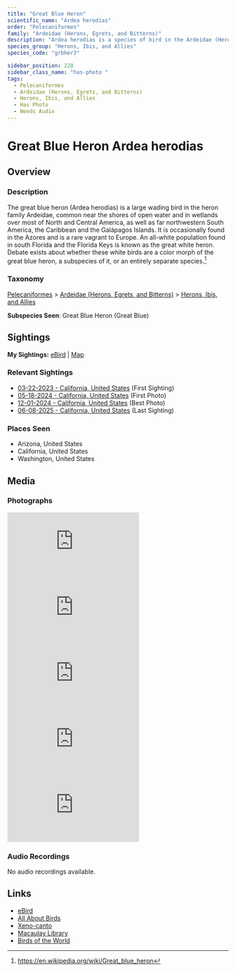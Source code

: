 ```yaml
---
title: "Great Blue Heron"
scientific_name: "Ardea herodias"
order: "Pelecaniformes"
family: "Ardeidae (Herons, Egrets, and Bitterns)"
description: "Ardea herodias is a species of bird in the Ardeidae (Herons, Egrets, and Bitterns) family. It has been observed 30 times. It has been photographed."
species_group: "Herons, Ibis, and Allies"
species_code: "grbher3"

sidebar_position: 228
sidebar_class_name: "has-photo "
tags: 
  - Pelecaniformes
  - Ardeidae (Herons, Egrets, and Bitterns)
  - Herons, Ibis, and Allies
  - Has Photo
  - Needs Audio
---
```


# Great Blue Heron <span className='sci_name'>Ardea herodias</span>

## Overview

### Description
The great blue heron (Ardea herodias) is a large wading bird in the heron family Ardeidae, common near the shores of open water and in wetlands over most of North and Central America, as well as far northwestern South America, the Caribbean and the Galápagos Islands. It is occasionally found in the Azores and is a rare vagrant to Europe. An all-white population found in south Florida and the Florida Keys is known as the great white heron. Debate exists about whether these white birds are a color morph of the great blue heron, a subspecies of it, or an entirely separate species.[^1]

[^1]: https://en.wikipedia.org/wiki/Great_blue_heron

### Taxonomy
[Pelecaniformes](/tags/pelecaniformes) > [Ardeidae (Herons, Egrets, and Bitterns)](/tags/ardeidae-herons-egrets-and-bitterns) > [Herons, Ibis, and Allies](/tags/herons-ibis-and-allies)

**Subspecies Seen**: Great Blue Heron (Great Blue)


## Sightings

**My Sightings:** [eBird](https://ebird.org/lifelist?r=world&time=life&spp=grbher3) | [Map](/map?species_code=grbher3)

### Relevant Sightings

* [03-22-2023 - California, United States](https://ebird.org/checklist/S206227433) (First Sighting)
* [05-18-2024 - California, United States](https://ebird.org/checklist/S175378784) (First Photo)
* [12-01-2024 - California, United States](https://ebird.org/checklist/S204217558) (Best Photo)
* [06-08-2025 - California, United States](https://ebird.org/checklist/S248217323) (Last Sighting)

### Places Seen

* Arizona, United States
* California, United States
* Washington, United States



## Media
### Photographs
<iframe className="photo_iframe vertical" src="https://macaulaylibrary.org/asset/626996232/embed" frameBorder="0" allowFullScreen></iframe>
<iframe className="photo_iframe horizontal" src="https://macaulaylibrary.org/asset/629201535/embed" frameBorder="0" allowFullScreen></iframe>
<iframe className="photo_iframe vertical" src="https://macaulaylibrary.org/asset/619242587/embed" frameBorder="0" allowFullScreen></iframe>
<iframe className="photo_iframe horizontal" src="https://macaulaylibrary.org/asset/629095554/embed" frameBorder="0" allowFullScreen></iframe>
<iframe className="photo_iframe horizontal" src="https://macaulaylibrary.org/asset/629120417/embed" frameBorder="0" allowFullScreen></iframe>

### Audio Recordings
No audio recordings available.

## Links
* [eBird](https://ebird.org/species/grbher3) 
* [All About Birds](https://www.allaboutbirds.org/guide/grbher3) 
* [Xeno-canto](https://www.xeno-canto.org/species/ardea-herodias) 
* [Macaulay Library](https://search.macaulaylibrary.org/catalog?taxonCode=grbher3&sort=rating_rank_desc)
* [Birds of the World](https://birdsoftheworld.org/bow/species/grbher3)
